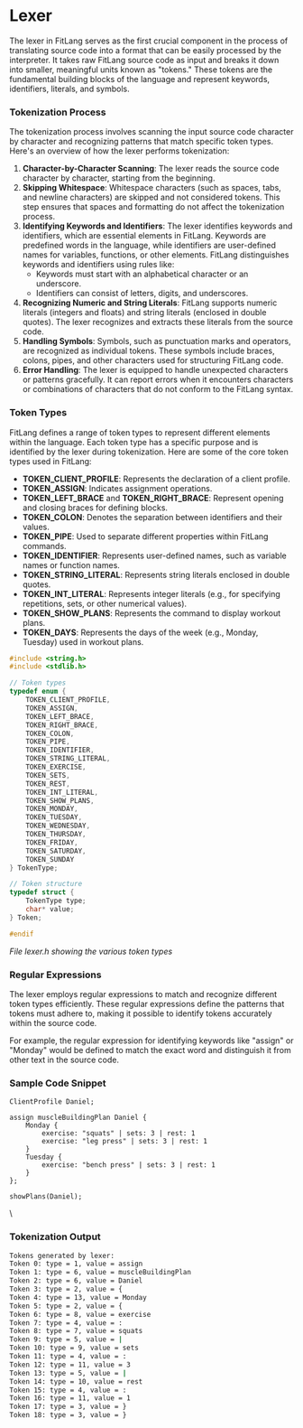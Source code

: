 # Lexer

The lexer in FitLang serves as the first crucial component in the process of translating source code into a format that can be easily processed by the interpreter. It takes raw FitLang source code as input and breaks it down into smaller, meaningful units known as "tokens." These tokens are the fundamental building blocks of the language and represent keywords, identifiers, literals, and symbols.



### Tokenization Process

The tokenization process involves scanning the input source code character by character and recognizing patterns that match specific token types. Here's an overview of how the lexer performs tokenization:

1. **Character-by-Character Scanning**: The lexer reads the source code character by character, starting from the beginning.
2. **Skipping Whitespace**: Whitespace characters (such as spaces, tabs, and newline characters) are skipped and not considered tokens. This step ensures that spaces and formatting do not affect the tokenization process.
3. **Identifying Keywords and Identifiers**: The lexer identifies keywords and identifiers, which are essential elements in FitLang. Keywords are predefined words in the language, while identifiers are user-defined names for variables, functions, or other elements. FitLang distinguishes keywords and identifiers using rules like:
   * Keywords must start with an alphabetical character or an underscore.
   * Identifiers can consist of letters, digits, and underscores.
4. **Recognizing Numeric and String Literals**: FitLang supports numeric literals (integers and floats) and string literals (enclosed in double quotes). The lexer recognizes and extracts these literals from the source code.
5. **Handling Symbols**: Symbols, such as punctuation marks and operators, are recognized as individual tokens. These symbols include braces, colons, pipes, and other characters used for structuring FitLang code.
6. **Error Handling**: The lexer is equipped to handle unexpected characters or patterns gracefully. It can report errors when it encounters characters or combinations of characters that do not conform to the FitLang syntax.



### Token Types

FitLang defines a range of token types to represent different elements within the language. Each token type has a specific purpose and is identified by the lexer during tokenization. Here are some of the core token types used in FitLang:

* **TOKEN\_CLIENT\_PROFILE**: Represents the declaration of a client profile.
* **TOKEN\_ASSIGN**: Indicates assignment operations.
* **TOKEN\_LEFT\_BRACE** and **TOKEN\_RIGHT\_BRACE**: Represent opening and closing braces for defining blocks.
* **TOKEN\_COLON**: Denotes the separation between identifiers and their values.
* **TOKEN\_PIPE**: Used to separate different properties within FitLang commands.
* **TOKEN\_IDENTIFIER**: Represents user-defined names, such as variable names or function names.
* **TOKEN\_STRING\_LITERAL**: Represents string literals enclosed in double quotes.
* **TOKEN\_INT\_LITERAL**: Represents integer literals (e.g., for specifying repetitions, sets, or other numerical values).
* **TOKEN\_SHOW\_PLANS**: Represents the command to display workout plans.
* **TOKEN\_DAYS**: Represents the days of the week (e.g., Monday, Tuesday) used in workout plans.



```c
#include <string.h>
#include <stdlib.h>

// Token types
typedef enum {
    TOKEN_CLIENT_PROFILE,
    TOKEN_ASSIGN,
    TOKEN_LEFT_BRACE,
    TOKEN_RIGHT_BRACE,
    TOKEN_COLON,
    TOKEN_PIPE,
    TOKEN_IDENTIFIER,
    TOKEN_STRING_LITERAL,
    TOKEN_EXERCISE,
    TOKEN_SETS,
    TOKEN_REST,
    TOKEN_INT_LITERAL,
    TOKEN_SHOW_PLANS,
    TOKEN_MONDAY,
    TOKEN_TUESDAY,
    TOKEN_WEDNESDAY,
    TOKEN_THURSDAY,
    TOKEN_FRIDAY,
    TOKEN_SATURDAY,
    TOKEN_SUNDAY
} TokenType;

// Token structure
typedef struct {
    TokenType type;  
    char* value;     
} Token;

#endif
```

_File lexer.h showing the various token types_



### Regular Expressions

The lexer employs regular expressions to match and recognize different token types efficiently. These regular expressions define the patterns that tokens must adhere to, making it possible to identify tokens accurately within the source code.

For example, the regular expression for identifying keywords like "assign" or "Monday" would be defined to match the exact word and distinguish it from other text in the source code.



### Sample Code Snippet

```
ClientProfile Daniel;

assign muscleBuildingPlan Daniel {
    Monday {
        exercise: "squats" | sets: 3 | rest: 1
        exercise: "leg press" | sets: 3 | rest: 1
    }
    Tuesday {
        exercise: "bench press" | sets: 3 | rest: 1
    }
};

showPlans(Daniel);
```

\


### Tokenization Output

```bash
Tokens generated by lexer:
Token 0: type = 1, value = assign
Token 1: type = 6, value = muscleBuildingPlan
Token 2: type = 6, value = Daniel
Token 3: type = 2, value = {
Token 4: type = 13, value = Monday
Token 5: type = 2, value = {
Token 6: type = 8, value = exercise
Token 7: type = 4, value = :
Token 8: type = 7, value = squats
Token 9: type = 5, value = |
Token 10: type = 9, value = sets
Token 11: type = 4, value = :
Token 12: type = 11, value = 3
Token 13: type = 5, value = |
Token 14: type = 10, value = rest
Token 15: type = 4, value = :
Token 16: type = 11, value = 1
Token 17: type = 3, value = }
Token 18: type = 3, value = }
```
